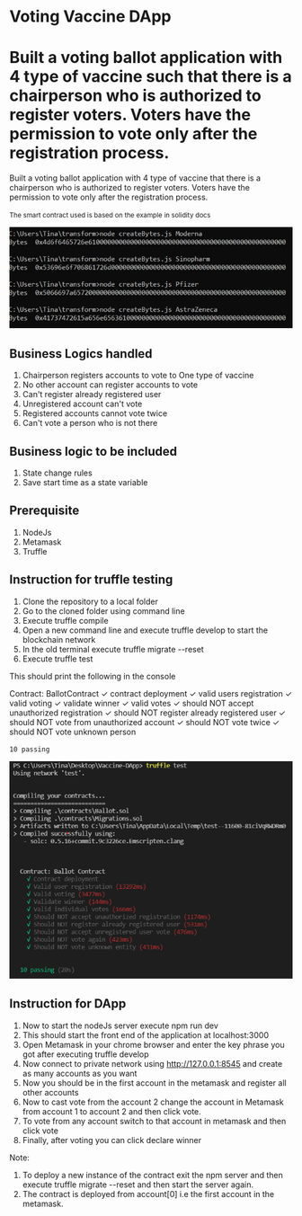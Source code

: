 # Voting Vaccine DApp

Built a voting ballot application with 4 type of vaccine such that there is a chairperson who is authorized to register voters. Voters have the permission to vote only after the registration process.
=======
Built a voting ballot application with 4 type of vaccine that there is a chairperson who is authorized to register voters. Voters have the permission to vote only after the registration process.


<small> The smart contract used is based on the example in solidity docs </small>

![App screenshot](screenshot.png)


## Business Logics handled
1. Chairperson registers accounts to vote to One type of vaccine
2. No other account can register accounts to vote
3. Can't register already registered user
4. Unregistered account can't vote
5. Registered accounts cannot vote twice
6. Can't vote a person who is not there

## Business logic to be included
1. State change rules
2. Save start time as a state variable

## Prerequisite
1. NodeJs
2. Metamask 
3. Truffle 

## Instruction for truffle testing
1. Clone the repository to a local folder
2. Go to the cloned folder using command line
3. Execute truffle compile
4. Open a new command line and execute truffle develop to start the blockchain network
5. In the old terminal execute truffle migrate --reset
6. Execute truffle test

This should print the following in the console

 Contract: BallotContract
    ✓ contract deployment
    ✓ valid users registration
    ✓ valid voting
    ✓ validate winner
    ✓ valid votes
    ✓ should NOT accept unauthorized registration
    ✓ should NOT register already registered user
    ✓ should NOT vote from unauthorized account
    ✓ should NOT vote twice
    ✓ should NOT vote unknown person

    10 passing

![App screenshot](screenshot2.png)


## Instruction for DApp

1. Now to start the nodeJs server execute npm run dev
2. This should start the front end of the application at localhost:3000
3. Open Metamask in your chrome browser and enter the key phrase you got after executing truffle develop
4. Now connect to private network using http://127.0.0.1:8545 and create as many accounts as you want
5. Now you should be in the first account in the metamask and register all other accounts
6. Now to cast vote from the account 2 change the account in Metamask from account 1 to account 2 and then click vote.
7. To vote from any account switch to that account in metamask and then click vote
8. Finally, after voting you can click declare winner

Note:
1. To deploy a new instance of the contract exit the npm server and then execute truffle migrate --reset and then start the server again.
2. The contract is deployed from account[0] i.e the first account in the metamask.
